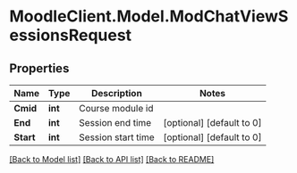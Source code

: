 # MoodleClient.Model.ModChatViewSessionsRequest

## Properties

Name | Type | Description | Notes
------------ | ------------- | ------------- | -------------
**Cmid** | **int** | Course module id | 
**End** | **int** | Session end time | [optional] [default to 0]
**Start** | **int** | Session start time | [optional] [default to 0]

[[Back to Model list]](../README.md#documentation-for-models) [[Back to API list]](../README.md#documentation-for-api-endpoints) [[Back to README]](../README.md)

